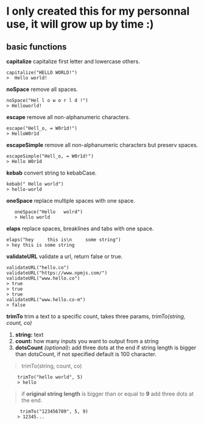 ﻿# I only created this for my personnal use, it will grow up by time :)

## basic functions
**capitalize**
capitalize first letter and lowercase others.

    capitalize("HELLO WORLD!")
    >  Hello world!
**noSpace**
remove all spaces.

    noSpace("Hel l o w o r l d !")
    > Helloworld!

**escape**
remove all non-alphanumeric characters.

    escape("Hell_o, = W0r1d!")
    > HelloW0r1d

**escapeSimple**
remove all non-alphanumeric characters but preserv spaces.

    escapeSimple("Hell_o, = W0r1d!")
    > Hello W0r1d
**kebab**
convert string to kebabCase.

    kebab(" Hello world")
    > hello-world
 **oneSpace**
 replace multiple spaces with one space.
 

	   oneSpace("Hello   wolrd")
	   > Hello world

**elaps**
replace spaces, breaklines and tabs with one space.

    elaps("hey     this is\n	 some string")
    > hey this is some string

**validateURL**
validate a url, return false or true.

    validateURL("hello.co")
    validateURL("https://www.npmjs.com/")
    validateURL("www.hello.co")
    > true
    > true
    > true
    validateURL("www.hello.co-m")
    > false
**trimTo**
trim a text to a specific count, takes three params, 
	*trimTo(string,  count,  co)*
 1. **string:** text
 2. **count:** how many inputs you want to output from a string
 3. **dotsCount** *(optional)***:** add three dots at the end if string length is bigger than dotsCount, if not specified default is 100 character. 
>trimTo(string,  count,  co)

	
		trimTo("hello world", 5)
		> hello
> if **original string length** is bigger than or equal to **9** add three dots at the end.

		 trimTo("123456789", 5, 9)	
		> 12345...
		

    

